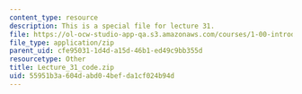 ```yaml
---
content_type: resource
description: This is a special file for lecture 31.
file: https://ol-ocw-studio-app-qa.s3.amazonaws.com/courses/1-00-introduction-to-computers-and-engineering-problem-solving-spring-2012/55951b3a604dabd04befda1cf024b94d_Lecture_31_code.zip
file_type: application/zip
parent_uid: cfe95031-1d4d-a15d-46b1-ed49c9bb355d
resourcetype: Other
title: Lecture_31_code.zip
uid: 55951b3a-604d-abd0-4bef-da1cf024b94d
---
```

